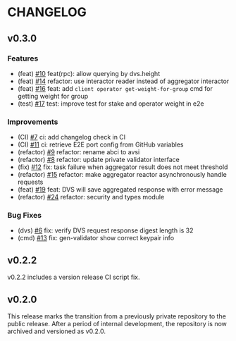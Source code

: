 # CHANGELOG

## v0.3.0

### Features

- (feat) [#10](https://github.com/0xPellNetwork/pelldvs/pull/10) feat(rpc): allow querying by dvs.height
- (feat) [#14](https://github.com/0xPellNetwork/pelldvs/pull/14) refactor: use interactor reader instead of aggregator interactor
- (feat) [#16](https://github.com/0xPellNetwork/pelldvs/pull/16) feat: add `client operator get-weight-for-group` cmd for getting weight for group
- (test) [#17](https://github.com/0xPellNetwork/pelldvs/pull/17) test: improve test for stake and operator weight in e2e

### Improvements

- (CI) [#7](https://github.com/0xPellNetwork/pelldvs/pull/7) ci: add changelog check in CI  
- (CI) [#11](https://github.com/0xPellNetwork/pelldvs/pull/11) ci: retrieve E2E port config from GitHub variables  
- (refactor) [#9](https://github.com/0xPellNetwork/pelldvs/pull/9) refactor: rename abci to avsi  
- (refactor) [#8](https://github.com/0xPellNetwork/pelldvs/pull/8) refactor: update private validator interface
- (fix) [#12](https://github.com/0xPellNetwork/pelldvs/pull/12) fix: task failure when aggregator result does not meet threshold
- (refactor) [#15](https://github.com/0xPellNetwork/pelldvs/pull/15) refactor: make aggregator reactor asynchronously handle requests
- (feat) [#19](https://github.com/0xPellNetwork/pelldvs/pull/19) feat: DVS will save aggregated response with error message
- (refactor) [#24](https://github.com/0xPellNetwork/pelldvs/pull/24) refactor: security and types module

### Bug Fixes

- (dvs) [#6](https://github.com/0xPellNetwork/pelldvs/pull/6) fix: verify DVS request response digest length is 32
- (cmd) [#13](https://github.com/0xPellNetwork/pelldvs/pull/13) fix: gen-validator show correct keypair info

## v0.2.2

v0.2.2 includes a version release CI script fix.  

## v0.2.0

This release marks the transition from a previously private repository to the public release. After a period of internal development, the repository is now archived and versioned as v0.2.0.
